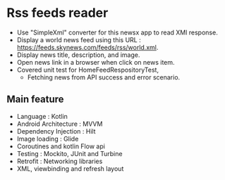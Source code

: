 # Rss feeds reader
- Use "SimpleXml" converter for this newsx app to read XMl response.
- Display a world news feed using this URL : https://feeds.skynews.com/feeds/rss/world.xml.
- Display news title, description, and image.
- Open news link in a browser when click on news item.
- Covered unit test for HomeFeedRespositoryTest,
    - Fetching news from API success and error scenario.

## Main feature
- Language : Kotlin
- Android Architecture : MVVM
- Dependency Injection : Hilt
- Image loading : Glide
- Coroutines and kotlin Flow api
- Testing :  Mockito, JUnit and Turbine
- Retrofit : Networking libraries
- XML, viewbinding and refresh layout  
